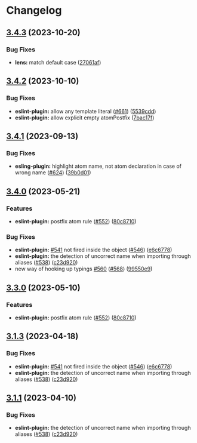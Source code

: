 # Changelog

## [3.4.3](https://github.com/artalar/reatom/compare/eslint-plugin-v3.4.2...eslint-plugin-v3.4.3) (2023-10-20)


### Bug Fixes

* **lens:** match default case ([27061af](https://github.com/artalar/reatom/commit/27061af1ac338f5223190d110cf6e090d884e203))

## [3.4.2](https://github.com/artalar/reatom/compare/eslint-plugin-v3.4.1...eslint-plugin-v3.4.2) (2023-10-10)


### Bug Fixes

* **eslint-plugin:** allow any template literal ([#661](https://github.com/artalar/reatom/issues/661)) ([5539cdd](https://github.com/artalar/reatom/commit/5539cddb5628de56f7e7f011c41ec4230d7a4ae5))
* **eslint-plugin:** allow explicit empty atomPostfix ([7bac17f](https://github.com/artalar/reatom/commit/7bac17f83350349b8e428688a1aceb16cfefbe11))

## [3.4.1](https://github.com/artalar/reatom/compare/eslint-plugin-v3.4.0...eslint-plugin-v3.4.1) (2023-09-13)


### Bug Fixes

* **esling-plugin:** highlight atom name, not atom declaration in case of wrong name ([#624](https://github.com/artalar/reatom/issues/624)) ([39b0d01](https://github.com/artalar/reatom/commit/39b0d015b6de6a5cfa83da17871bbcb52e101994))

## [3.4.0](https://github.com/artalar/reatom/compare/eslint-plugin-v3.3.0...eslint-plugin-v3.4.0) (2023-05-21)


### Features

* **eslint-plugin:** postfix atom rule ([#552](https://github.com/artalar/reatom/issues/552)) ([80c8710](https://github.com/artalar/reatom/commit/80c8710e3710b6c6696a0540e65dd90a44112343))


### Bug Fixes

* **eslint-plugin:** [#541](https://github.com/artalar/reatom/issues/541) not fired inside the object ([#546](https://github.com/artalar/reatom/issues/546)) ([e6c6778](https://github.com/artalar/reatom/commit/e6c677860697e020d7715426484c8348d1552342))
* **eslint-plugin:** the detection of uncorrect name when importing through aliases ([#538](https://github.com/artalar/reatom/issues/538)) ([c23d920](https://github.com/artalar/reatom/commit/c23d920c8efe80e80fc3a66fdd1f626f7a0c180b))
* new way of hooking up typings [#560](https://github.com/artalar/reatom/issues/560) ([#568](https://github.com/artalar/reatom/issues/568)) ([99550e9](https://github.com/artalar/reatom/commit/99550e98c34df7efd8431282a868a0483bed5dc8))

## [3.3.0](https://github.com/artalar/reatom/compare/eslint-plugin-v3.1.3...eslint-plugin-v3.2.0) (2023-05-10)


### Features

* **eslint-plugin:** postfix atom rule ([#552](https://github.com/artalar/reatom/issues/552)) ([80c8710](https://github.com/artalar/reatom/commit/80c8710e3710b6c6696a0540e65dd90a44112343))

## [3.1.3](https://github.com/artalar/reatom/compare/eslint-plugin-v3.1.2...eslint-plugin-v3.1.3) (2023-04-18)


### Bug Fixes

* **eslint-plugin:** [#541](https://github.com/artalar/reatom/issues/541) not fired inside the object ([#546](https://github.com/artalar/reatom/issues/546)) ([e6c6778](https://github.com/artalar/reatom/commit/e6c677860697e020d7715426484c8348d1552342))
* **eslint-plugin:** the detection of uncorrect name when importing through aliases ([#538](https://github.com/artalar/reatom/issues/538)) ([c23d920](https://github.com/artalar/reatom/commit/c23d920c8efe80e80fc3a66fdd1f626f7a0c180b))

## [3.1.1](https://github.com/artalar/reatom/compare/eslint-plugin-v3.1.0...eslint-plugin-v3.1.1) (2023-04-10)


### Bug Fixes

* **eslint-plugin:** the detection of uncorrect name when importing through aliases ([#538](https://github.com/artalar/reatom/issues/538)) ([c23d920](https://github.com/artalar/reatom/commit/c23d920c8efe80e80fc3a66fdd1f626f7a0c180b))
